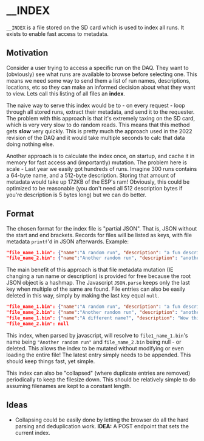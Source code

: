 # __INDEX
`__INDEX` is a file stored on the SD card which is used to index all runs. 
It exists to enable fast access to metadata.

## Motivation
Consider a user trying to access a specific run on the DAQ. 
They want to (obviously) see what runs are available to browse before selecting one. 
This means we need some way to send them a list of run names, descriptions, locations, 
etc so they can make an informed decision about what they want to view.
Lets call this listing of all files an **index**.

The naive way to serve this index would be to - on every request - loop through all stored runs, extract their metadata, and send it to
the requester. The problem with this approach is that it's extremely taxing on the SD card, which is very very slow to do random reads. 
This means that this method gets ***slow*** very quickly. This is pretty much the approach used in the 2022 revision of the DAQ and it would take
multiple seconds to calc that data doing nothing else.

Another approach is to calculate the index once, on startup, and cache it in memory for fast access and (importantly) mutation. The problem
here is scale - Last year we easily got hundreds of runs. Imagine 300 runs contains a 64-byte name, and a 512-byte description.
Storing that amount of metadata would take up 172KB of the ESP's ram! Obviously, this could be optimized to be reasonable (you don't
need all 512 description bytes if you're description is 5 bytes long) but we can do better.

## Format
The chosen format for the index file is "partial JSON". That is, JSON without the start and end brackets.
Records for files will be listed as keys, with file metadata `printf`'d in JSON afterwards. Example:
```json
"file_name_1.bin": {"name":"A random run", "description": "a fun description"},
"file_name_2.bin": {"name":"Another random run", "description": "another fun description!"}
```
The main benefit of this approach is that file metadata mutation (IE changing a run name or description) is provided for free because the root JSON object is a hashmap. The Javascript `JSON.parse` keeps only the last key when multiple of the same are found. File entries can also be easily deleted in this way, simply by making the last key equal `null`.
```json
"file_name_1.bin": {"name":"A random run", "description": "a fun description"},
"file_name_2.bin": {"name":"Another random run", "description": "another fun description!"}
"file_name_1.bin": {"name":"A different name?", "description": "Wow this is different!"}
"file_name_2.bin": null
```
This index, when parsed by javascript, will resolve to `file1_name_1.bin`'s name being `"Another random run"` and  `file_name_2.bin` being null - or deleted. This allows the index to be mutated without modifying or even loading the entire file! The latest entry simply needs to be appended. This should keep things fast, yet simple.

This index can also be "collapsed" (where duplicate entries are removed) periodically to keep the filesize down. This should be relatively simple to do assuming filenames are kept to a constant length. 

## Ideas
- Collapsing could be easily done by letting the browser do all the hard parsing and deduplication work. **IDEA:** A POST endpoint that sets the current index.